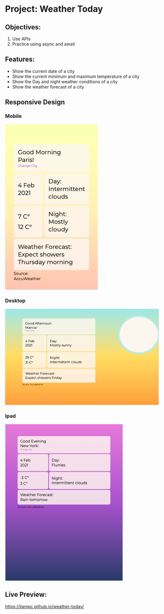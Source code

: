 # Project: Weather Today

## Objectives:
1. Use APIs
2. Practice using async and await


## Features:

- Show the current date of a city
- Show the current minimum and maximum temperature of a city
- Show the Day and night weather conditions of a city
- Show the weather forecast of a city


## Responsive Design

### Mobile

![phone-morning](./images/phone-morning.png)

### Desktop

![desktop-afternoon](./images/desktop-afternoon.png)

### Ipad 

![ipad-evening](./images/ipad-evening.png)



## Live Preview:

https://liampc.github.io/weather-today/


